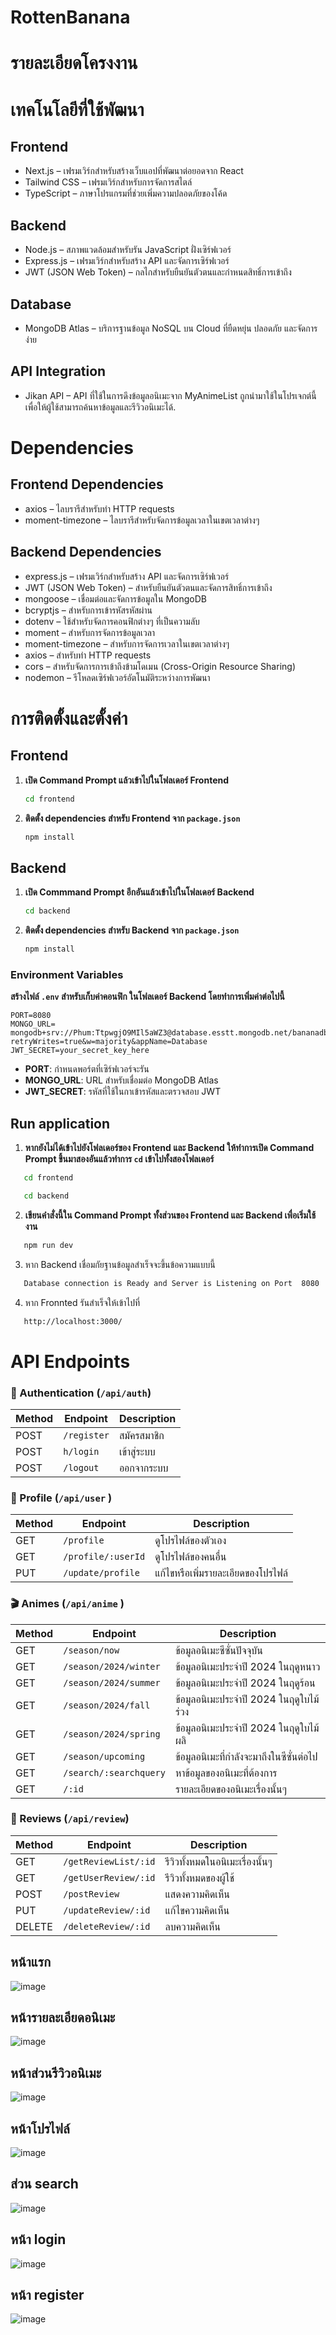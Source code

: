 # RottenBanana

# รายละเอียดโครงงาน


# เทคโนโลยีที่ใช้พัฒนา
## Frontend
- Next.js – เฟรมเวิร์กสำหรับสร้างเว็บแอปที่พัฒนาต่อยอดจาก React
- Tailwind CSS – เฟรมเวิร์กสำหรับการจัดการสไตล์
- TypeScript – ภาษาโปรแกรมที่ช่วยเพิ่มความปลอดภัยของโค้ด
## Backend
- Node.js – สภาพแวดล้อมสำหรับรัน JavaScript ฝั่งเซิร์ฟเวอร์
- Express.js – เฟรมเวิร์กสำหรับสร้าง API และจัดการเซิร์ฟเวอร์
- JWT (JSON Web Token) – กลไกสำหรับยืนยันตัวตนและกำหนดสิทธิ์การเข้าถึง
## Database
- MongoDB Atlas – บริการฐานข้อมูล NoSQL บน Cloud ที่ยืดหยุ่น ปลอดภัย และจัดการง่าย
## API Integration
- Jikan API – API ที่ใช้ในการดึงข้อมูลอนิเมะจาก MyAnimeList ถูกนำมาใช้ในโปรเจกต์นี้เพื่อให้ผู้ใช้สามารถค้นหาข้อมูลและรีวิวอนิเมะได้.

# Dependencies
## Frontend Dependencies
- axios – ไลบรารีสำหรับทำ HTTP requests
- moment-timezone – ไลบรารีสำหรับจัดการข้อมูลเวลาในเขตเวลาต่างๆ
## Backend Dependencies
- express.js – เฟรมเวิร์กสำหรับสร้าง API และจัดการเซิร์ฟเวอร์
- JWT (JSON Web Token) – สำหรับยืนยันตัวตนและจัดการสิทธิ์การเข้าถึง
- mongoose – เชื่อมต่อและจัดการข้อมูลใน MongoDB
- bcryptjs – สำหรับการเข้ารหัสรหัสผ่าน
- dotenv – ใช้สำหรับจัดการคอนฟิกต่างๆ ที่เป็นความลับ
- moment – สำหรับการจัดการข้อมูลเวลา
- moment-timezone – สำหรับการจัดการเวลาในเขตเวลาต่างๆ
- axios – สำหรับทำ HTTP requests
- cors – สำหรับจัดการการเข้าถึงข้ามโดเมน (Cross-Origin Resource Sharing)
- nodemon – รีโหลดเซิร์ฟเวอร์อัตโนมัติระหว่างการพัฒนา

# การติดตั้งและตั้งค่า
## Frontend
1. **เปิด Command Prompt แล้วเข้าไปในโฟลเดอร์ Frontend**
   ```bash
   cd frontend
   ```

2. **ติดตั้ง dependencies สำหรับ Frontend จาก `package.json`**
   ```bash
   npm install
   ```

## Backend
1. **เปิด Commmand Prompt อีกอันแล้วเข้าไปในโฟลเดอร์ Backend**
   ```cmd
   cd backend
   ```

2. **ติดตั้ง dependencies สำหรับ Backend จาก `package.json`**
   ```cmd
   npm install
   ```
### Environment Variables
**สร้างไฟล์ `.env` สำหรับเก็บค่าคอนฟิก ในโฟลเดอร์ Backend โดยทำการเพิ่มค่าต่อไปนี้**
   ```text
   PORT=8080
   MONGO_URL= mongodb+srv://Phum:TtpwgjO9MIl5aWZ3@database.esstt.mongodb.net/bananadb?retryWrites=true&w=majority&appName=Database
   JWT_SECRET=your_secret_key_here
   ```
   - **PORT**: กำหนดพอร์ตที่เซิร์ฟเวอร์จะรัน
   - **MONGO_URL**: URL สำหรับเชื่อมต่อ MongoDB Atlas
   - **JWT_SECRET**: รหัสที่ใช้ในกาเข้ารหัสและตรวจสอบ JWT
## Run application
1. **หากยังไม่ได้เข้าไปยังโฟลเดอร์ของ Frontend และ Backend ให้ทำการเปิด Command Prompt ขึ้นมาสองอันแล้วทำการ `cd` เข้าไปทั้งสองโฟลเดอร์**
```cmd
   cd frontend
```
```cmd
   cd backend
```
2. **เขียนคำสั่งนี้ใน Command Prompt ทั้งส่วนของ Frontend และ Backend เพื่อเริ่มใช้งาน**
```cmd
   npm run dev
```
3. หาก Backend เชื่อมกัยฐานข้อมูลสำเร็จจะขึ้นข้อความแบบนี้
```cmd
   Database connection is Ready and Server is Listening on Port  8080
```
4. หาก Fronnted รันสำเร็จให้เข้าไปที่
```cmd
   http://localhost:3000/
```
# API Endpoints

### 🔐 Authentication (`/api/auth`)

| Method | Endpoint               | Description |
|--------|------------------------|-------------|
| POST   | `/register`   | สมัครสมาชิก |
| POST   | `h/login`      | เข้าสู่ระบบ |
| POST   | `/logout`     | ออกจากระบบ |

### 👤 Profile (`/api/user` )

| Method | Endpoint                     | Description |
|--------|------------------------------|-------------|
| GET    | `/profile`          | ดูโปรไฟล์ของตัวเอง |
| GET    | `/profile/:userId`  | ดูโปรไฟล์ของคนอื่น |
| PUT    | `/update/profile`   | แก้ไขหรือเพิ่มรายละเอียดของโปรไฟล์ |

### 🎬 Animes (`/api/anime` )

| Method | Endpoint                           | Description |
|--------|------------------------------------|-------------|
| GET    | `/season/now`           | ข้อมูลอนิเมะซีซั่นปัจจุบัน |
| GET    | `/season/2024/winter`   | ข้อมูลอนิเมะประจำปี 2024 ในฤดูหนาว |
| GET    | `/season/2024/summer`   | ข้อมูลอนิเมะประจำปี 2024 ในฤดูร้อน |
| GET    | `/season/2024/fall`     | ข้อมูลอนิเมะประจำปี 2024 ในฤดูใบไม้ร่วง |
| GET    | `/season/2024/spring`   | ข้อมูลอนิเมะประจำปี 2024 ในฤดูใบไม้ผลิ |
| GET    | `/season/upcoming`      | ข้อมูลอนิเมะที่กำลังจะมาถึงในซีซั่นต่อไป |
| GET    | `/search/:searchquery`  | หาข้อมูลของอนิเมะที่ต้องการ|
| GET    | `/:id`                  | รายละเอียดของอนิเมะเรื่องนั้นๆ |

### 📝 Reviews (`/api/review`)

| Method | Endpoint                          | Description |
|--------|-----------------------------------|-------------|
| GET    | `/getReviewList/:id`  | รีวิวทั้งหมดในอนิเมะเรื่องนั้นๆ |
| GET    | `/getUserReview/:id`  | รีวิวทั้งหมดของผู้ใช้ |
| POST   | `/postReview`         | แสดงความคิดเห็น |
| PUT    | `/updateReview/:id`   | แก้ไขความคิดเห็น |
| DELETE | `/deleteReview/:id`   | ลบความคิดเห็น |


## หน้าแรก
![image](https://github.com/Teset13118/RottenBanana/blob/b6c34b18b0dcb42c3d0556cf68efbd2c3f6ae3af/frontend/public/bananaScore/%E0%B8%AB%E0%B8%99%E0%B9%89%E0%B8%B2%E0%B9%81%E0%B8%A3%E0%B8%81.png)

## หน้ารายละเอียดอนิเมะ
![image](https://github.com/Teset13118/RottenBanana/blob/b6c34b18b0dcb42c3d0556cf68efbd2c3f6ae3af/frontend/public/bananaScore/%E0%B8%AB%E0%B8%99%E0%B9%89%E0%B8%B2%E0%B8%A3%E0%B8%B2%E0%B8%A2%E0%B8%A5%E0%B8%B0%E0%B9%80%E0%B8%AD%E0%B8%B5%E0%B8%A2%E0%B8%94%E0%B8%AD%E0%B8%99%E0%B8%B4%E0%B9%80%E0%B8%A1%E0%B8%B0.png)

## หน้าส่วนรีวิวอนิเมะ
![image](https://github.com/Teset13118/RottenBanana/blob/b6c34b18b0dcb42c3d0556cf68efbd2c3f6ae3af/frontend/public/bananaScore/%E0%B8%AB%E0%B8%99%E0%B9%89%E0%B8%B2%E0%B8%AA%E0%B9%88%E0%B8%A7%E0%B8%99%E0%B8%A3%E0%B8%B5%E0%B8%A7%E0%B8%B4%E0%B8%A7%E0%B8%AD%E0%B8%99%E0%B8%B4%E0%B9%80%E0%B8%A1%E0%B8%B0.png)

## หน้าโปรไฟล์
![image](https://github.com/Teset13118/RottenBanana/blob/b6c34b18b0dcb42c3d0556cf68efbd2c3f6ae3af/frontend/public/bananaScore/%E0%B8%AB%E0%B8%99%E0%B9%89%E0%B8%B2%E0%B9%82%E0%B8%9B%E0%B8%A3%E0%B9%84%E0%B8%9F%E0%B8%A5%E0%B9%8C.png)

## ส่วน search
![image](https://github.com/Teset13118/RottenBanana/blob/b6c34b18b0dcb42c3d0556cf68efbd2c3f6ae3af/frontend/public/bananaScore/%E0%B8%AA%E0%B9%88%E0%B8%A7%E0%B8%99search.png)

## หน้า login
![image](https://github.com/Teset13118/RottenBanana/blob/b6c34b18b0dcb42c3d0556cf68efbd2c3f6ae3af/frontend/public/bananaScore/%E0%B8%AB%E0%B8%99%E0%B9%89%E0%B8%B2login.png)

## หน้า register
![image](https://github.com/Teset13118/RottenBanana/blob/b6c34b18b0dcb42c3d0556cf68efbd2c3f6ae3af/frontend/public/bananaScore/%E0%B8%AB%E0%B8%99%E0%B9%89%E0%B8%B2register.png)
